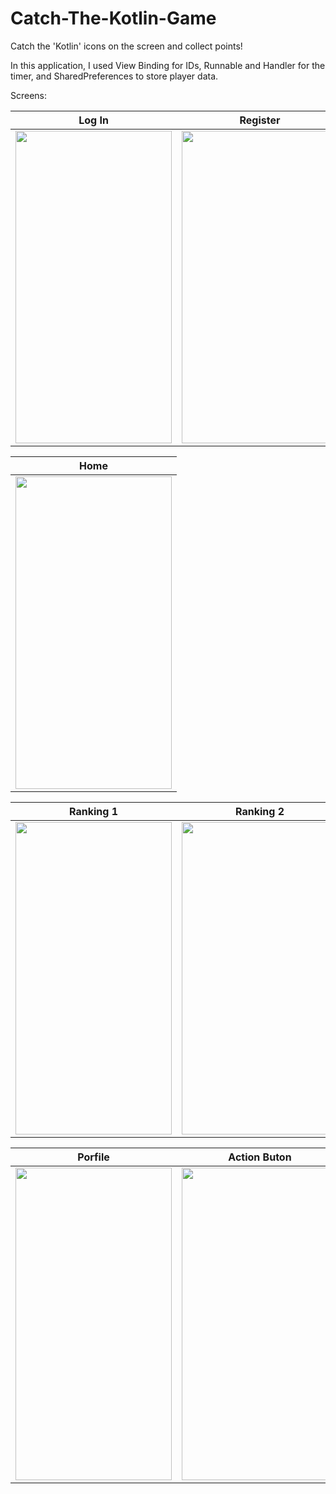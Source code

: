 # Catch-The-Kotlin-Game
Catch the 'Kotlin' icons on the screen and collect points!

In this application, I used View Binding for IDs, Runnable and Handler for the timer, and SharedPreferences to store player data. <br>

Screens: <br>

| Log In | Register |
| ------ | ------ |
|<img src="https://i.hizliresim.com/mecxecn.png" width="250" height="500"/>|<img src="https://i.hizliresim.com/fprszqp.png" width="250" height="500"/>

| Home |
| ------ |
|<img src="https://i.hizliresim.com/7jezvf7.png" width="250" height="500"/>

| Ranking 1 | Ranking 2 |
| ------ | ------ |
|<img src="https://i.hizliresim.com/jveuhrr.png" width="250" height="500"/>|<img src="https://i.hizliresim.com/n23iawy.png" width="250" height="500"/>

| Porfile | Action Buton | Options |
| ---- | ------ | --- |
<img src="https://i.hizliresim.com/q2vx7v8.png" width="250" height="500"/>|<img src="https://i.hizliresim.com/91xiiv7.png" width="250" height="500"/>|<img src="https://i.hizliresim.com/3wdgxdk.png" width="250" height="500"/>

